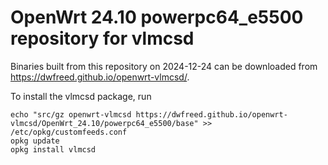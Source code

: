 OpenWrt 24.10 powerpc64_e5500 repository for vlmcsd
========

Binaries built from this repository on 2024-12-24 can be downloaded from <https://dwfreed.github.io/openwrt-vlmcsd/>.

To install the vlmcsd package, run

```
echo "src/gz openwrt-vlmcsd https://dwfreed.github.io/openwrt-vlmcsd/OpenWrt_24.10/powerpc64_e5500/base" >> /etc/opkg/customfeeds.conf
opkg update
opkg install vlmcsd
```
